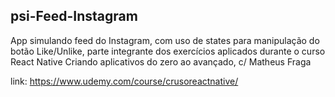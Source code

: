 ## psi-Feed-Instagram
App simulando feed do Instagram, com uso de states para manipulação do botão Like/Unlike,
parte integrante dos exercícios aplicados durante o curso React Native Criando aplicativos do zero ao avançado, c/ Matheus Fraga

link: https://www.udemy.com/course/crusoreactnative/
